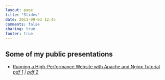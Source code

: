 ```yaml
---
layout: page
title: "Slides"
date: 2011-09-03 12:45
comments: false
sharing: true
footer: true
---
```


Some of my public presentations
-------------------------------

* [Running a High-Performance Website with Apache and Nginx Tutorial](scale-apache-nginx/scale-apache-nginx-slides.html)   
 _[pdf 1](scale-apache-nginx/apache_scale.pdf "apache_scale.pdf") | [pdf 2](scale-apache-nginx/scalable_architectures.pdf "scalable_architectures.pdf")_


